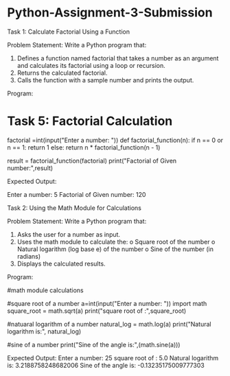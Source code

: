 # Python-Assignment-3-Submission


Task 1: Calculate Factorial Using a Function 


Problem Statement: Write a Python program that:
1.   Defines a function named factorial that takes a number as an argument and calculates its factorial using a loop or recursion.
2.   Returns the calculated factorial.
3.   Calls the function with a sample number and prints the output.


 Program:

# Task 5: Factorial Calculation

factorial =int(input("Enter a number: "))
def factorial_function(n):
    if n == 0 or n == 1:
        return 1
    else:
        return n * factorial_function(n - 1)

result = factorial_function(factorial)
print("Factorial of Given number:",result)


Expected Output:

Enter a number: 5
Factorial of Given number: 120



Task 2: Using the Math Module for Calculations
 
Problem Statement: Write a Python program that:
1.   Asks the user for a number as input.
2.   Uses the math module to calculate the:
o   Square root of the number
o   Natural logarithm (log base e) of the number
o   Sine of the number (in radians)
3.   Displays the calculated results.

Program:

#math module calculations

#square root of a number
a=int(input("Enter a number: "))
import math 
square_root = math.sqrt(a)
print("square root of :",square_root)

#natuaral logarithm of a number
natural_log = math.log(a)
print("Natural logarithm is:", natural_log)

#sine of a number
print("Sine of the angle is:",(math.sine(a)))


 Expected Output:
Enter a number: 25
square root of : 5.0
Natural logarithm is: 3.2188758248682006
Sine of the angle is: -0.13235175009777303
 
